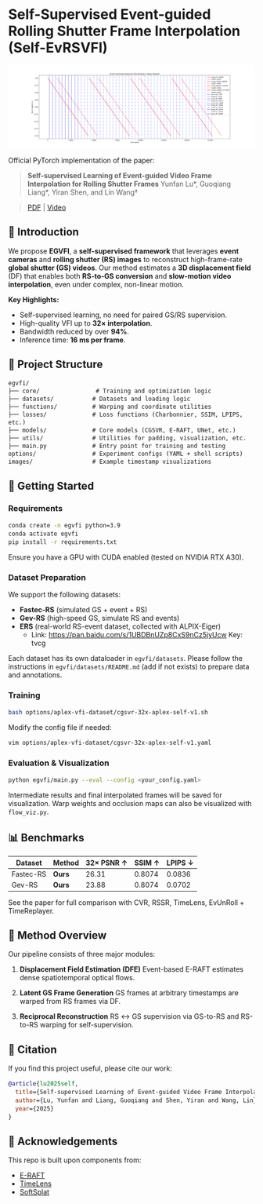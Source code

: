 # Self-Supervised Event-guided Rolling Shutter Frame Interpolation (Self-EvRSVFI)

![Framework Overview](images/aplex_time_stamps.png)

Official PyTorch implementation of the paper:

> **Self-supervised Learning of Event-guided Video Frame Interpolation for Rolling Shutter Frames**
> Yunfan Lu*, Guoqiang Liang*, Yiran Shen, and Lin Wang†
<!-- > *IEEE Transactions on Visualization and Computer Graphics (TVCG), 2025* -->
> [PDF](https://arxiv.org/pdf/2306.15507) | [Video](#)

## 📌 Introduction

We propose **EGVFI**, a **self-supervised framework** that leverages **event cameras** and **rolling shutter (RS) images** to reconstruct high-frame-rate **global shutter (GS) videos**. Our method estimates a **3D displacement field** (DF) that enables both **RS-to-GS conversion** and **slow-motion video interpolation**, even under complex, non-linear motion.

**Key Highlights:**
- Self-supervised learning, no need for paired GS/RS supervision.
- High-quality VFI up to **32× interpolation**.
- Bandwidth reduced by over **94%**.
- Inference time: **16 ms per frame**.

## 📁 Project Structure

```
egvfi/
├── core/                # Training and optimization logic
├── datasets/           # Datasets and loading logic
├── functions/          # Warping and coordinate utilities
├── losses/             # Loss functions (Charbonnier, SSIM, LPIPS, etc.)
├── models/             # Core models (CGSVR, E-RAFT, UNet, etc.)
├── utils/              # Utilities for padding, visualization, etc.
├── main.py             # Entry point for training and testing
options/                # Experiment configs (YAML + shell scripts)
images/                 # Example timestamp visualizations
```

## 🚀 Getting Started

### Requirements

```bash
conda create -n egvfi python=3.9
conda activate egvfi
pip install -r requirements.txt
```

Ensure you have a GPU with CUDA enabled (tested on NVIDIA RTX A30).

### Dataset Preparation

We support the following datasets:

- **Fastec-RS** (simulated GS + event + RS)
- **Gev-RS** (high-speed GS, simulate RS and events)
- **ERS** (real-world RS-event dataset, collected with ALPIX-Eiger)
   - Link: https://pan.baidu.com/s/1UBDBnUZp8CxS9nCz5jyUcw Key: tvcg    

Each dataset has its own dataloader in `egvfi/datasets`. Please follow the instructions in `egvfi/datasets/README.md` (add if not exists) to prepare data and annotations.

### Training

```bash
bash options/aplex-vfi-dataset/cgsvr-32x-aplex-self-v1.sh
```

Modify the config file if needed:
```bash
vim options/aplex-vfi-dataset/cgsvr-32x-aplex-self-v1.yaml
```

### Evaluation & Visualization

```bash
python egvfi/main.py --eval --config <your_config.yaml>
```

Intermediate results and final interpolated frames will be saved for visualization. Warp weights and occlusion maps can also be visualized with `flow_viz.py`.

## 📊 Benchmarks

| Dataset     | Method              | 32× PSNR ↑ | SSIM ↑ | LPIPS ↓ |
|-------------|---------------------|------------|--------|---------|
| Fastec-RS   | **Ours**            | 26.31      | 0.8074 | 0.0836  |
| Gev-RS      | **Ours**            | 23.88      | 0.8074 | 0.0702  |

See the paper for full comparison with CVR, RSSR, TimeLens, EvUnRoll + TimeReplayer.

## 🧠 Method Overview

Our pipeline consists of three major modules:

1. **Displacement Field Estimation (DFE)**
   Event-based E-RAFT estimates dense spatiotemporal optical flows.

2. **Latent GS Frame Generation**
   GS frames at arbitrary timestamps are warped from RS frames via DF.

3. **Reciprocal Reconstruction**
   RS ↔ GS supervision via GS-to-RS and RS-to-RS warping for self-supervision.

## 📎 Citation

If you find this project useful, please cite our work:

<!-- ```bibtex
@article{lu2025self,
  title={Self-supervised Learning of Event-guided Video Frame Interpolation for Rolling Shutter Frames},
  author={Lu, Yunfan and Liang, Guoqiang and Shen, Yiran and Wang, Lin},
  journal={IEEE Transactions on Visualization and Computer Graphics},
  year={2025}
}
``` -->

```bibtex
@article{lu2025self,
  title={Self-supervised Learning of Event-guided Video Frame Interpolation for Rolling Shutter Frames},
  author={Lu, Yunfan and Liang, Guoqiang and Shen, Yiran and Wang, Lin},
  year={2025}
}
```

## 🤝 Acknowledgements

This repo is built upon components from:
- [E-RAFT](https://github.com/uzh-rpg/E-RAFT)
- [TimeLens](https://github.com/uzh-rpg/rpg_timelens)
- [SoftSplat](https://github.com/sniklaus/softmax-splatting)

